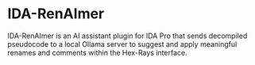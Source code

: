 # IDA-RenAImer
IDA-RenAImer is an AI assistant plugin for IDA Pro that sends decompiled pseudocode to a local Ollama server to suggest and apply meaningful renames and comments within the Hex-Rays interface.
